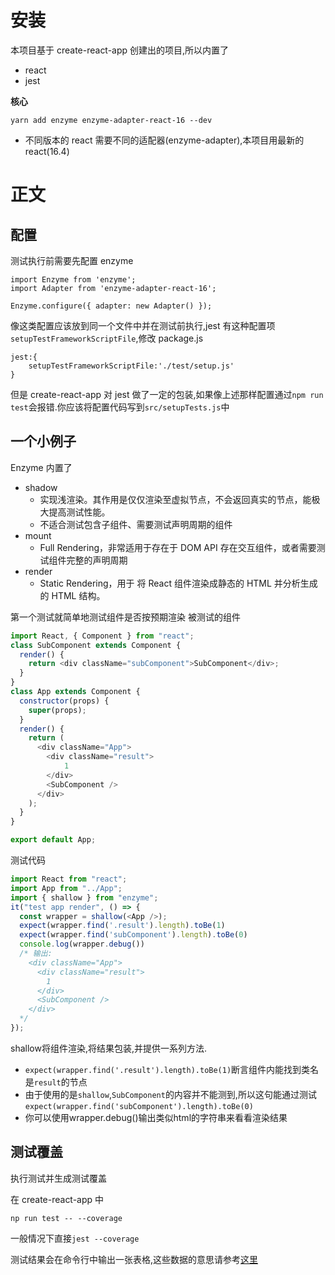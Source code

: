 # 安装

本项目基于 create-react-app 创建出的项目,所以内置了

- react
- jest

**核心**

```
yarn add enzyme enzyme-adapter-react-16 --dev
```

- 不同版本的 react 需要不同的适配器(enzyme-adapter),本项目用最新的 react(16.4)

# 正文

## 配置

测试执行前需要先配置 enzyme

```
import Enzyme from 'enzyme';
import Adapter from 'enzyme-adapter-react-16';

Enzyme.configure({ adapter: new Adapter() });
```

像这类配置应该放到同一个文件中并在测试前执行,jest 有这种配置项`setupTestFrameworkScriptFile`,修改 package.js

```
jest:{
    setupTestFrameworkScriptFile:'./test/setup.js'
}
```

但是 create-react-app 对 jest 做了一定的包装,如果像上述那样配置通过`npm run test`会报错.你应该将配置代码写到`src/setupTests.js`中

## 一个小例子

Enzyme 内置了

- shadow
  - 实现浅渲染。其作用是仅仅渲染至虚拟节点，不会返回真实的节点，能极大提高测试性能。
  - 不适合测试包含子组件、需要测试声明周期的组件
- mount
  - Full Rendering，非常适用于存在于 DOM API 存在交互组件，或者需要测试组件完整的声明周期
- render
  - Static Rendering，用于 将 React 组件渲染成静态的 HTML 并分析生成的 HTML 结构。

第一个测试就简单地测试组件是否按预期渲染
被测试的组件

```JavaScript
import React, { Component } from "react";
class SubComponent extends Component {
  render() {
    return <div className="subComponent">SubComponent</div>;
  }
}
class App extends Component {
  constructor(props) {
    super(props);
  }
  render() {
    return (
      <div className="App">
        <div className="result">
            1
        </div>
        <SubComponent />
      </div>
    );
  }
}

export default App;
```

测试代码
``` Javascript
import React from "react";
import App from "../App";
import { shallow } from "enzyme";
it("test app render", () => {
  const wrapper = shallow(<App />);
  expect(wrapper.find('.result').length).toBe(1)
  expect(wrapper.find('subComponent').length).toBe(0)
  console.log(wrapper.debug())
  /* 输出:
    <div className="App">
      <div className="result">
        1
      </div>
      <SubComponent />
    </div>
  */
});
```
shallow将组件渲染,将结果包装,并提供一系列方法.

- `expect(wrapper.find('.result').length).toBe(1)`断言组件内能找到类名是`result`的节点
- 由于使用的是`shallow`,`SubComponent`的内容并不能测到,所以这句能通过测试`expect(wrapper.find('subComponent').length).toBe(0)`
- 你可以使用wrapper.debug()输出类似html的字符串来看看渲染结果


## 测试覆盖

执行测试并生成测试覆盖

在 create-react-app 中

```
np run test -- --coverage
```

一般情况下直接`jest --coverage`

测试结果会在命令行中输出一张表格,这些数据的意思请参考[这里](http://www.ruanyifeng.com/blog/2015/06/istanbul.html)
